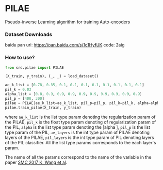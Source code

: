 # PILAE
Pseudo-inverse Learning algorithm for training Auto-encoders

### Dataset Downloads

baidu pan url: https://pan.baidu.com/s/1c1HyfUK code: 2aig

### How to use?
```python
from src.pilae import PILAE

(X_train, y_train), (_, _) = load_dataset()

ae_k_list = [0.78, 0.85, 0.1, 0.1, 0.1, 0.1, 0.1, 0.1, 0.1, 0.1]
pil_k = 0.03
alpha_list = [0.8, 0.9, 0.9, 0.9, 0.9, 0.9, 0.9, 0.9, 0.9, 0.9]
pil_p = [400, 300]
pilae = PILAE(ae_k_list=ae_k_list, pil_p=pil_p, pil_k=pil_k, alpha=alpha_list, ae_layers=10, pil_layers=0, acFunc='sig')
pilae.train_pilae(X_train, y_train)

```
where `ae_k_list` is the list type param denoting the regularization param of the PILAE, `pil_k` is the float type param denoting of regularization param of the PIL, `alpha` is the list type param denoting the \[alpha \], `pil_p` is the list type param of the PIL, `ae_layers` is the int type param of PILAE denoting layers of the PILAE, `pil_layers` is the int type param of PIL denoting layers of the PIL classifier. All the list type params corresponds to the each layer's param.

The name of all the params correspond to the name of the variable in the paper [SMC 2017 K. Wang et al](https://www.researchgate.net/profile/Ping_Guo3/publication/320077277_Autoencoder_Low_Rank_Approximation_and_Pseudoinverse_Learning_Algorithm/links/59ccc36d45851556e98792db/Autoencoder-Low-Rank-Approximation-and-Pseudoinverse-Learning-Algorithm.pdf).


